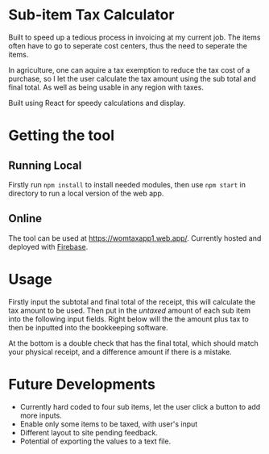 # Sub-item Tax Calculator
Built to speed up a tedious process in invoicing at my current job. The items often have to go to seperate cost centers, thus the need to seperate the items.

In agriculture, one can aquire a tax exemption to reduce the tax cost of a purchase, so I let the user calculate the tax amount using the sub total and final total. As well as being usable in any region with taxes.

Built using React for speedy calculations and display.

# Getting the tool
## Running Local
Firstly run `npm install` to install needed modules, then use `npm start` in directory to run a local version of the web app.

## Online
The tool can be used at https://womtaxapp1.web.app/.
Currently hosted and deployed with [Firebase](https://firebase.google.com/).

# Usage
Firstly input the subtotal and final total of the receipt, this will calculate the tax amount to be used.
Then put in the *untaxed* amount of each sub item into the following input fields. Right below will the the amount plus tax to then be inputted into the bookkeeping software.

At the bottom is a double check that has the final total, which should match your physical receipt, and a difference amount if there is a mistake.

# Future Developments
- Currently hard coded to four sub items, let the user click a button to add more inputs.
- Enable only some items to be taxed, with user's input
- Different layout to site pending feedback.
- Potential of exporting the values to a text file.
